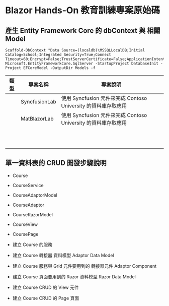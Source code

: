 # Blazor Hands-On 教育訓練專案原始碼

## 產生 Entity Framework Core 的 dbContext 與 相關 Model

```
Scaffold-DbContext "Data Source=(localdb)\MSSQLLocalDB;Initial Catalog=School;Integrated Security=True;Connect Timeout=60;Encrypt=False;TrustServerCertificate=False;ApplicationIntent=ReadWrite;MultiSubnetFailover=False" Microsoft.EntityFrameworkCore.SqlServer -StartupProject DatabaseInit -Project EFCoreModel -OutputDir Models -f
```

|類型|專案名稱|專案說明|
|-|-|-|
||SyncfusionLab|使用 Syncfusion 元件來完成 Contoso University 的資料庫存取應用|
||MatBlazorLab|使用 Syncfusion 元件來完成 Contoso University 的資料庫存取應用|
||||
||||
||||
||||
||||
||||
||||
||||
||||
||||
||||

## 單一資料表的 CRUD 開發步驟說明

* Course
* CourseService
* CourseAdaptorModel
* CourseAdaptor
* CourseRazorModel
* CourseView
* CoursePage

* 建立 Course 的服務
* 建立 Course 轉接器 資料模型 Adaptor Data Model
* 建立 Course 服務與 Grid 元件要用到的 轉接器元件 Adaptor Component
* 建立 Course 頁面要用到的 Razor 資料模型 Razor Data Model
* 建立 Course CRUD 的 View 元件
* 建立 Course CRUD 的 Page 頁面


